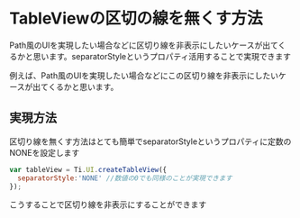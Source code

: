 # TableViewの区切の線を無くす方法

Path風のUIを実現したい場合などに区切り線を非表示にしたいケースが出てくるかと思います。separatorStyleというプロパティ活用することで実現できます

例えば、Path風のUIを実現したい場合などにこの区切り線を非表示にしたいケースが出てくるかと思います。


## 実現方法
区切り線を無くす方法はとても簡単でseparatorStyleというプロパティに定数のNONEを設定します

```javascript
var tableView = Ti.UI.createTableView({
  separatorStyle:'NONE' //数値の0でも同様のことが実現できます
});
```

こうすることで区切り線を非表示にすることができます
